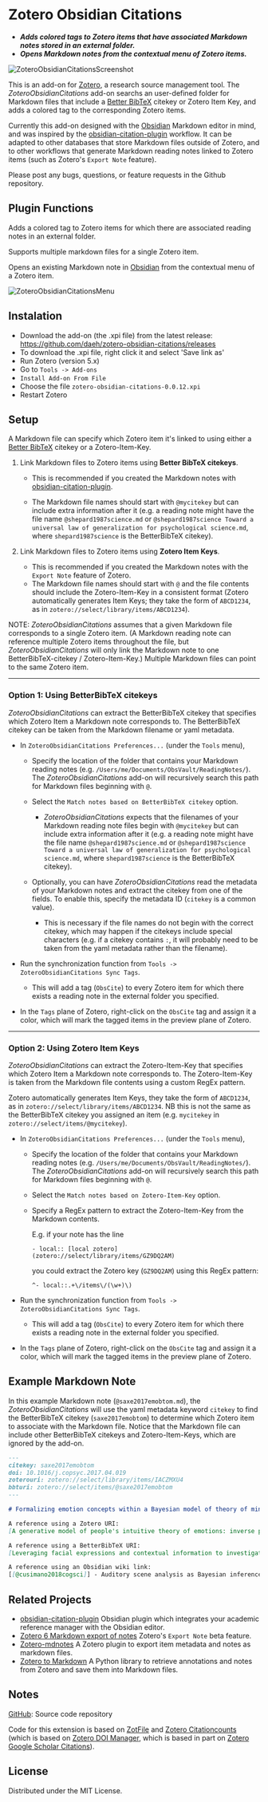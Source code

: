 # Zotero Obsidian Citations

- **_Adds colored tags to Zotero items that have associated Markdown notes stored in an external folder._**
- **_Opens Markdown notes from the contextual menu of Zotero items._**

![ZoteroObsidianCitationsScreenshot](ZoteroObsidianCitationsScreenshot.png)

This is an add-on for [Zotero](https://www.zotero.org), a research source management tool. The _ZoteroObsidianCitations_ add-on searchs an user-defined folder for Markdown files that include a [Better BibTeX](https://retorque.re/zotero-better-bibtex/) citekey or Zotero Item Key, and adds a colored tag to the corresponding Zotero items.

Currently this add-on designed with the [Obsidian](https://obsidian.md) Markdown editor in mind, and was inspired by the [obsidian-citation-plugin](https://github.com/hans/obsidian-citation-plugin) workflow. It can be adapted to other databases that store Markdown files outside of Zotero, and to other workflows that generate Markdown reading notes linked to Zotero items (such as Zotero's `Export Note` feature).

Please post any bugs, questions, or feature requests in the Github repository.

## Plugin Functions

Adds a colored tag to Zotero items for which there are associated reading notes in an external folder.

Supports multiple markdown files for a single Zotero item.

Opens an existing Markdown note in [Obsidian](https://obsidian.md) from the contextual menu of a Zotero item.

![ZoteroObsidianCitationsMenu](ZoteroObsidianCitationsMenu.png)

## Instalation

- Download the add-on (the .xpi file) from the latest release: https://github.com/daeh/zotero-obsidian-citations/releases
- To download the .xpi file, right click it and select 'Save link as'
- Run Zotero (version 5.x)
- Go to `Tools -> Add-ons`
- `Install Add-on From File`
- Choose the file `zotero-obsidian-citations-0.0.12.xpi`
- Restart Zotero

## Setup

A Markdown file can specify which Zotero item it's linked to using either a [Better BibTeX](https://retorque.re/zotero-better-bibtex/) citekey or a Zotero-Item-Key.

1. Link Markdown files to Zotero items using **Better BibTeX citekeys**.

   - This is recommended if you created the Markdown notes with [obsidian-citation-plugin](https://github.com/hans/obsidian-citation-plugin).

   - The Markdown file names should start with `@mycitekey` but can include extra information after it (e.g. a reading note might have the file name `@shepard1987science.md` or `@shepard1987science Toward a universal law of generalization for psychological science.md`, where `shepard1987science` is the BetterBibTeX citekey).
2. Link Markdown files to Zotero items using **Zotero Item Keys**.

   - This is recommended if you created the Markdown notes with the `Export Note` feature of Zotero.
   - The Markdown file names should start with `@` and the file contents should include the Zotero-Item-Key in a consistent format
     (Zotero automatically generates Item Keys; they take the form of `ABCD1234`, as in `zotero://select/library/items/ABCD1234`).

NOTE: _ZoteroObsidianCitations_ assumes that a given Markdown file corresponds to a single Zotero item. (A Markdown reading note can reference multiple Zotero items throughout the file, but _ZoteroObsidianCitations_ will only link the Markdown note to one BetterBibTeX-citekey / Zotero-Item-Key.) Multiple Markdown files can point to the same Zotero item. 

---

### Option 1: Using BetterBibTeX citekeys

_ZoteroObsidianCitations_ can extract the BetterBibTeX citekey that specifies which Zotero Item a Markdown note corresponds to. The BetterBibTeX citekey can be taken from the Markdown filename or yaml metadata.

- In `ZoteroObsidianCitations Preferences...` (under the `Tools` menu),

  - Specify the location of the folder that contains your Markdown reading notes (e.g. `/Users/me/Documents/ObsVault/ReadingNotes/`). The _ZoteroObsidianCitations_ add-on will recursively search this path for Markdown files beginning with `@`.

  - Select the `Match notes based on BetterBibTeX citekey` option.

    - _ZoteroObsidianCitations_ expects that the filenames of your Markdown reading note files begin with `@mycitekey` but can include extra information after it (e.g. a reading note might have the file name `@shepard1987science.md` or `@shepard1987science Toward a universal law of generalization for psychological science.md`, where `shepard1987science` is the BetterBibTeX citekey).

  - Optionally, you can have _ZoteroObsidianCitations_ read the metadata of your Markdown notes and extract the citekey from one of the fields. To enable this, specify the metadata ID (`citekey` is a common value).

    - This is necessary if the file names do not begin with the correct citekey, which may happen if the citekeys include special characters (e.g. if a citekey contains `:`, it will probably need to be taken from the yaml metadata rather than the filename).

- Run the synchronization function from `Tools -> ZoteroObsidianCitations Sync Tags`.
  - This will add a tag (`ObsCite`) to every Zotero item for which there exists a reading note in the external folder you specified.
- In the `Tags` plane of Zotero, right-click on the `ObsCite` tag and assign it a color, which will mark the tagged items in the preview plane of Zotero.

---

### Option 2: Using Zotero Item Keys

_ZoteroObsidianCitations_ can extract the Zotero-Item-Key that specifies which Zotero Item a Markdown note corresponds to. The Zotero-Item-Key is taken from the Markdown file contents using a custom RegEx pattern.

Zotero automatically generates Item Keys, they take the form of `ABCD1234`, as in `zotero://select/library/items/ABCD1234`. NB this is not the same as the BetterBibTeX citekey you assigned an item (e.g. `mycitekey` in `zotero://select/items/@mycitekey`).

- In `ZoteroObsidianCitations Preferences...` (under the `Tools` menu),

  - Specify the location of the folder that contains your Markdown reading notes (e.g. `/Users/me/Documents/ObsVault/ReadingNotes/`). The _ZoteroObsidianCitations_ add-on will recursively search this path for Markdown files beginning with `@`.

  - Select the `Match notes based on Zotero-Item-Key` option.

  - Specify a RegEx pattern to extract the Zotero-Item-Key from the Markdown contents.

    E.g. if your note has the line

    `- local:: [local zotero](zotero://select/library/items/GZ9DQ2AM)`

    you could extract the Zotero key (`GZ9DQ2AM`) using this RegEx pattern:

    `^- local::.+\/items\/(\w+)\)`

- Run the synchronization function from `Tools -> ZoteroObsidianCitations Sync Tags`.
  - This will add a tag (`ObsCite`) to every Zotero item for which there exists a reading note in the external folder you specified.
- In the `Tags` plane of Zotero, right-click on the `ObsCite` tag and assign it a color, which will mark the tagged items in the preview plane of Zotero.

## Example Markdown Note

In this example Markdown note (`@saxe2017emobtom.md`), the _ZoteroObsidianCitations_ will use the yaml metadata keyword `citekey` to find the BetterBibTeX citekey (`saxe2017emobtom`) to determine which Zotero item to associate with the Markdown file. Notice that the Markdown file can include other BetterBibTeX citekeys and Zotero-Item-Keys, which are ignored by the add-on.

```md
---
citekey: saxe2017emobtom
doi: 10.1016/j.copsyc.2017.04.019
zoterouri: zotero://select/library/items/IACZMXU4
bbturi: zotero://select/items/@saxe2017emobtom
---

# Formalizing emotion concepts within a Bayesian model of theory of mind

A reference using a Zotero URI:
[A generative model of people's intuitive theory of emotions: inverse planning in rich social games](zotero://select/library/items/4RJ97IFL)

A reference using a BetterBibTeX URI:
[Leveraging facial expressions and contextual information to investigate opaque representations of emotions](zotero://select/items/@anzellotti2021opaque)

A reference using an Obsidian wiki link:
[[@cusimano2018cogsci]] - Auditory scene analysis as Bayesian inference in sound source models
```

## Related Projects

- [obsidian-citation-plugin](https://github.com/hans/obsidian-citation-plugin)
  Obsidian plugin which integrates your academic reference manager with the Obsidian editor.
- [Zotero 6 Markdown export of notes](https://forums.zotero.org/discussion/93521/available-for-beta-testing-markdown-export-of-notes)
  Zotero's `Export Note` beta feature.
- [Zotero-mdnotes](https://argentinaos.com/zotero-mdnotes/)
  A Zotero plugin to export item metadata and notes as markdown files.
- [Zotero to Markdown](https://github.com/e-alizadeh/Zotero2md)
  A Python library to retrieve annotations and notes from Zotero and save them into Markdown files.

## Notes

[GitHub](https://github.com/daeh/zotero-obsidian-citations): Source code repository

Code for this extension is based on [ZotFile](https://github.com/jlegewie/zotfile) and [Zotero Citationcounts](https://github.com/eschnett/zotero-citationcounts) (which is based on [Zotero DOI Manager](https://github.com/bwiernik/zotero-shortdoi), which is based in part on [Zotero Google Scholar Citations](https://github.com/beloglazov/zotero-scholar-citations)).

## License

Distributed under the MIT License.
